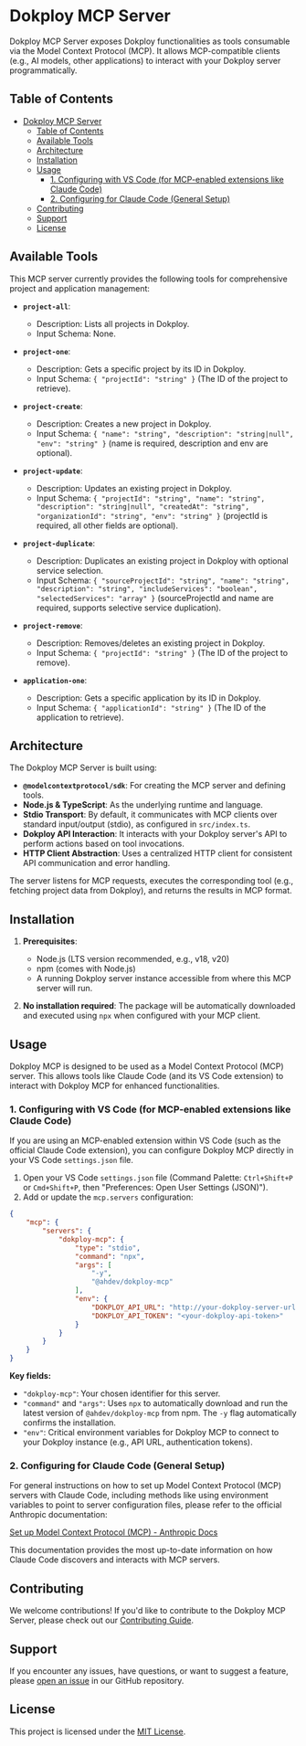 # Dokploy MCP Server

Dokploy MCP Server exposes Dokploy functionalities as tools consumable via the Model Context Protocol (MCP). It allows MCP-compatible clients (e.g., AI models, other applications) to interact with your Dokploy server programmatically.

## Table of Contents

- [Dokploy MCP Server](#dokploy-mcp-server)
  - [Table of Contents](#table-of-contents)
  - [Available Tools](#available-tools)
  - [Architecture](#architecture)
  - [Installation](#installation)
  - [Usage](#usage)
    - [1. Configuring with VS Code (for MCP-enabled extensions like Claude Code)](#1-configuring-with-vs-code-for-mcp-enabled-extensions-like-claude-code)
    - [2. Configuring for Claude Code (General Setup)](#2-configuring-for-claude-code-general-setup)
  - [Contributing](#contributing)
  - [Support](#support)
  - [License](#license)

## Available Tools

This MCP server currently provides the following tools for comprehensive project and application management:

*   **`project-all`**:
    *   Description: Lists all projects in Dokploy.
    *   Input Schema: None.

*   **`project-one`**:
    *   Description: Gets a specific project by its ID in Dokploy.
    *   Input Schema: `{ "projectId": "string" }` (The ID of the project to retrieve).

*   **`project-create`**:
    *   Description: Creates a new project in Dokploy.
    *   Input Schema: `{ "name": "string", "description": "string|null", "env": "string" }` (name is required, description and env are optional).

*   **`project-update`**:
    *   Description: Updates an existing project in Dokploy.
    *   Input Schema: `{ "projectId": "string", "name": "string", "description": "string|null", "createdAt": "string", "organizationId": "string", "env": "string" }` (projectId is required, all other fields are optional).

*   **`project-duplicate`**:
    *   Description: Duplicates an existing project in Dokploy with optional service selection.
    *   Input Schema: `{ "sourceProjectId": "string", "name": "string", "description": "string", "includeServices": "boolean", "selectedServices": "array" }` (sourceProjectId and name are required, supports selective service duplication).

*   **`project-remove`**:
    *   Description: Removes/deletes an existing project in Dokploy.
    *   Input Schema: `{ "projectId": "string" }` (The ID of the project to remove).

*   **`application-one`**:
    *   Description: Gets a specific application by its ID in Dokploy.
    *   Input Schema: `{ "applicationId": "string" }` (The ID of the application to retrieve).

## Architecture

The Dokploy MCP Server is built using:

*   **`@modelcontextprotocol/sdk`**: For creating the MCP server and defining tools.
*   **Node.js & TypeScript**: As the underlying runtime and language.
*   **Stdio Transport**: By default, it communicates with MCP clients over standard input/output (stdio), as configured in `src/index.ts`.
*   **Dokploy API Interaction**: It interacts with your Dokploy server's API to perform actions based on tool invocations.
*   **HTTP Client Abstraction**: Uses a centralized HTTP client for consistent API communication and error handling.

The server listens for MCP requests, executes the corresponding tool (e.g., fetching project data from Dokploy), and returns the results in MCP format.

## Installation

1.  **Prerequisites**:
    *   Node.js (LTS version recommended, e.g., v18, v20)
    *   npm (comes with Node.js)
    *   A running Dokploy server instance accessible from where this MCP server will run.

2.  **No installation required**: The package will be automatically downloaded and executed using `npx` when configured with your MCP client.

## Usage

Dokploy MCP is designed to be used as a Model Context Protocol (MCP) server. This allows tools like Claude Code (and its VS Code extension) to interact with Dokploy MCP for enhanced functionalities.

### 1. Configuring with VS Code (for MCP-enabled extensions like Claude Code)

If you are using an MCP-enabled extension within VS Code (such as the official Claude Code extension), you can configure Dokploy MCP directly in your VS Code `settings.json` file.

1.  Open your VS Code `settings.json` file (Command Palette: `Ctrl+Shift+P` or `Cmd+Shift+P`, then "Preferences: Open User Settings (JSON)").
2.  Add or update the `mcp.servers` configuration:

```json
{
    "mcp": {
        "servers": {
            "dokploy-mcp": {
                "type": "stdio",
                "command": "npx",
                "args": [
                    "-y",
                    "@ahdev/dokploy-mcp"
                ],
                "env": {
                    "DOKPLOY_API_URL": "http://your-dokploy-server-url.com/api",
                    "DOKPLOY_API_TOKEN": "<your-dokploy-api-token>" 
                }
            }
        }
    }
}
```

**Key fields:**
*   `"dokploy-mcp"`: Your chosen identifier for this server.
*   `"command"` and `"args"`: Uses `npx` to automatically download and run the latest version of `@ahdev/dokploy-mcp` from npm. The `-y` flag automatically confirms the installation.
*   `"env"`: Critical environment variables for Dokploy MCP to connect to your Dokploy instance (e.g., API URL, authentication tokens).

### 2. Configuring for Claude Code (General Setup)

For general instructions on how to set up Model Context Protocol (MCP) servers with Claude Code, including methods like using environment variables to point to server configuration files, please refer to the official Anthropic documentation:

[Set up Model Context Protocol (MCP) - Anthropic Docs](https://docs.anthropic.com/en/docs/claude-code/tutorials#set-up-model-context-protocol-mcp)

This documentation provides the most up-to-date information on how Claude Code discovers and interacts with MCP servers.

## Contributing

We welcome contributions! If you'd like to contribute to the Dokploy MCP Server, please check out our [Contributing Guide](CONTRIBUTING.md).

## Support

If you encounter any issues, have questions, or want to suggest a feature, please [open an issue](https://github.com/andradehenrique/dokploy-mcp/issues) in our GitHub repository.

## License

This project is licensed under the [MIT License](LICENSE).
